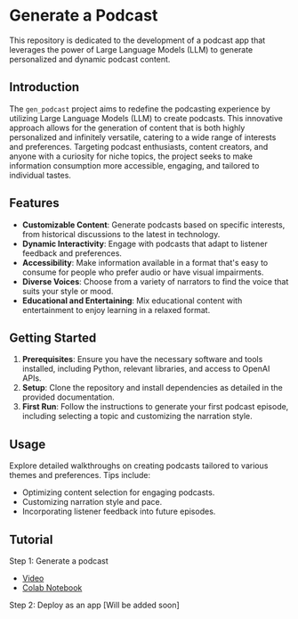 # Generate a Podcast

This repository is dedicated to the development of a podcast app that leverages the power of Large Language Models (LLM) to generate personalized and dynamic podcast content.

## Introduction

The `gen_podcast` project aims to redefine the podcasting experience by utilizing Large Language Models (LLM) to create podcasts. This innovative approach allows for the generation of content that is both highly personalized and infinitely versatile, catering to a wide range of interests and preferences. Targeting podcast enthusiasts, content creators, and anyone with a curiosity for niche topics, the project seeks to make information consumption more accessible, engaging, and tailored to individual tastes.

## Features

- **Customizable Content**: Generate podcasts based on specific interests, from historical discussions to the latest in technology.
- **Dynamic Interactivity**: Engage with podcasts that adapt to listener feedback and preferences.
- **Accessibility**: Make information available in a format that's easy to consume for people who prefer audio or have visual impairments.
- **Diverse Voices**: Choose from a variety of narrators to find the voice that suits your style or mood.
- **Educational and Entertaining**: Mix educational content with entertainment to enjoy learning in a relaxed format.

## Getting Started

1. **Prerequisites**: Ensure you have the necessary software and tools installed, including Python, relevant libraries, and access to OpenAI APIs.
2. **Setup**: Clone the repository and install dependencies as detailed in the provided documentation.
3. **First Run**: Follow the instructions to generate your first podcast episode, including selecting a topic and customizing the narration style.

## Usage

Explore detailed walkthroughs on creating podcasts tailored to various themes and preferences. Tips include:

- Optimizing content selection for engaging podcasts.
- Customizing narration style and pace.
- Incorporating listener feedback into future episodes.

## Tutorial 

Step 1: Generate a podcast 
  - [Video](https://youtu.be/jOatry2TYTo)
  - [Colab Notebook](https://colab.research.google.com/drive/1syStcIw-_jBkIv1UrqRuZ0zxTa3auWwr?usp=sharing)

Step 2: Deploy as an app [Will be added soon]

